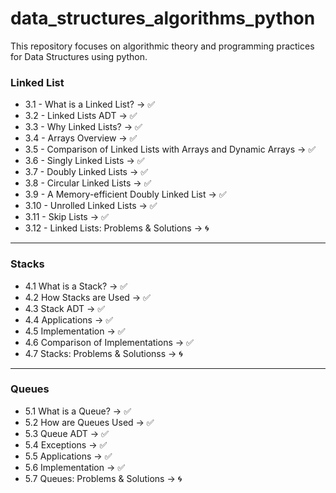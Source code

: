 # data_structures_algorithms_python
This repository focuses on algorithmic theory and programming practices for Data Structures using python.

### Linked List

- 3.1 - What is a Linked List? -> ✅
- 3.2 - Linked Lists ADT -> ✅
- 3.3 - Why Linked Lists? -> ✅
- 3.4 - Arrays Overview -> ✅
- 3.5 - Comparison of Linked Lists with Arrays and Dynamic Arrays -> ✅
- 3.6 - Singly Linked Lists -> ✅
- 3.7 - Doubly Linked Lists -> ✅
- 3.8 - Circular Linked Lists -> ✅
- 3.9 - A Memory-efficient Doubly Linked List -> ✅
- 3.10 - Unrolled Linked Lists -> ✅
- 3.11 - Skip Lists -> ✅
- 3.12 - Linked Lists: Problems & Solutions -> 🌀

---

### Stacks

- 4.1 What is a Stack? -> ✅
- 4.2 How Stacks are Used -> ✅
- 4.3 Stack ADT -> ✅
- 4.4 Applications -> ✅
- 4.5 Implementation -> ✅
- 4.6 Comparison of Implementations -> ✅
- 4.7 Stacks: Problems & Solutionss -> 🌀

---

### Queues

- 5.1 What is a Queue? -> ✅
- 5.2 How are Queues Used -> ✅
- 5.3 Queue ADT -> ✅
- 5.4 Exceptions -> ✅
- 5.5 Applications -> ✅
- 5.6 Implementation -> ✅
- 5.7 Queues: Problems & Solutions -> 🌀

